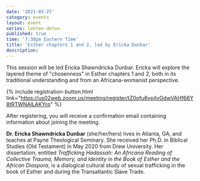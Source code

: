 ```yaml
---
date: '2021-03-25'
category: events
layout: event
series: lenten-detox
published: true
time: '7:30pm Eastern Time'
title: 'Esther chapters 1 and 2, led by Ericka Dunbar'
description:
---
```


This session will be led Ericka Shawndricka Dunbar. Ericka will explore
the layered theme of "chosenness" in Esther chapters 1 and 2, both in
its traditional understanding and from an Africana-womanist perspective.

{% include registration-button.html link="https://us02web.zoom.us/meeting/register/tZ0ofu6vpjIvGdwVAHf66Y8tRTWNAlLAKYrp" %}

After registering, you will receive a confirmation email containing
information about joining the meeting.

**Dr. Ericka Shawndricka Dunbar** (she/her/hers) lives in Atlanta, GA, and
teaches at Payne Theological Seminary. She received her Ph.D. in
Biblical Studies (Old Testament) in May 2020 from Drew University. Her
dissertation, entitled _Trafficking Hadassah: An Africana Reading of
Collective Trauma, Memory, and Identity in the Book of Esther and the
African Diaspora_, is a dialogical cultural study of sexual trafficking
in the book of Esther and during the Transatlantic Slave Trade.
